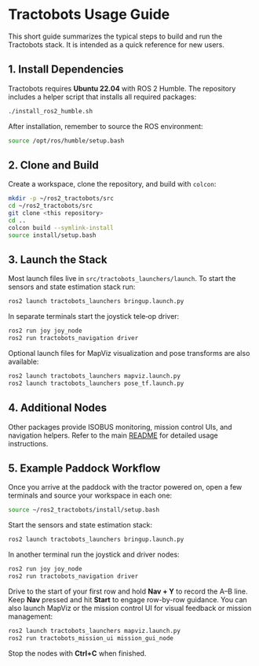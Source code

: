# Tractobots Usage Guide

This short guide summarizes the typical steps to build and run the Tractobots stack. It is intended as a quick reference for new users.

## 1. Install Dependencies

Tractobots requires **Ubuntu 22.04** with ROS 2 Humble. The repository includes a helper script that installs all required packages:

```bash
./install_ros2_humble.sh
```

After installation, remember to source the ROS environment:

```bash
source /opt/ros/humble/setup.bash
```

## 2. Clone and Build

Create a workspace, clone the repository, and build with `colcon`:

```bash
mkdir -p ~/ros2_tractobots/src
cd ~/ros2_tractobots/src
git clone <this repository>
cd ..
colcon build --symlink-install
source install/setup.bash
```

## 3. Launch the Stack

Most launch files live in `src/tractobots_launchers/launch`. To start the sensors and state estimation stack run:

```bash
ros2 launch tractobots_launchers bringup.launch.py
```

In separate terminals start the joystick tele‑op driver:

```bash
ros2 run joy joy_node
ros2 run tractobots_navigation driver
```

Optional launch files for MapViz visualization and pose transforms are also available:

```bash
ros2 launch tractobots_launchers mapviz.launch.py
ros2 launch tractobots_launchers pose_tf.launch.py
```

## 4. Additional Nodes

Other packages provide ISOBUS monitoring, mission control UIs, and navigation helpers. Refer to the main [README](../README.md) for detailed usage instructions.

## 5. Example Paddock Workflow

Once you arrive at the paddock with the tractor powered on, open a few
terminals and source your workspace in each one:

```bash
source ~/ros2_tractobots/install/setup.bash
```

Start the sensors and state estimation stack:

```bash
ros2 launch tractobots_launchers bringup.launch.py
```

In another terminal run the joystick and driver nodes:

```bash
ros2 run joy joy_node
ros2 run tractobots_navigation driver
```

Drive to the start of your first row and hold **Nav + Y** to record the
A–B line. Keep **Nav** pressed and hit **Start** to engage row-by-row
guidance. You can also launch MapViz or the mission control UI for
visual feedback or mission management:

```bash
ros2 launch tractobots_launchers mapviz.launch.py
ros2 run tractobots_mission_ui mission_gui_node
```

Stop the nodes with **Ctrl+C** when finished.

